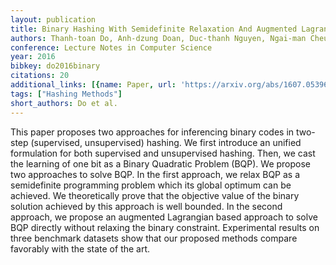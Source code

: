 ```yaml
---
layout: publication
title: Binary Hashing With Semidefinite Relaxation And Augmented Lagrangian
authors: Thanh-toan Do, Anh-dzung Doan, Duc-thanh Nguyen, Ngai-man Cheung
conference: Lecture Notes in Computer Science
year: 2016
bibkey: do2016binary
citations: 20
additional_links: [{name: Paper, url: 'https://arxiv.org/abs/1607.05396'}]
tags: ["Hashing Methods"]
short_authors: Do et al.
---
```

This paper proposes two approaches for inferencing binary codes in two-step
(supervised, unsupervised) hashing. We first introduce an unified formulation
for both supervised and unsupervised hashing. Then, we cast the learning of one
bit as a Binary Quadratic Problem (BQP). We propose two approaches to solve
BQP. In the first approach, we relax BQP as a semidefinite programming problem
which its global optimum can be achieved. We theoretically prove that the
objective value of the binary solution achieved by this approach is well
bounded. In the second approach, we propose an augmented Lagrangian based
approach to solve BQP directly without relaxing the binary constraint.
Experimental results on three benchmark datasets show that our proposed methods
compare favorably with the state of the art.